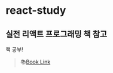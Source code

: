 # react-study

## 실전 리액트 프로그래밍 책 참고 

책 공부!
>📚[Book Link](http://www.kyobobook.co.kr/product/detailViewKor.laf?ejkGb=KOR&mallGb=KOR&barcode=9788966262670&orderClick=LEA&Kc=)
